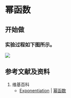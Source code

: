 # 幂函数

## 开始做

### 实验过程如下图所示。

![](/images/函数和极限/初等函数/幂函数/1a1.jpg)

## 参考文献及资料

1. 维基百科
	- [Exponentiation](https://en.wikipedia.org/wiki/Exponentiation#Power_functions) | [幂函数](https://zh.wikipedia.org/wiki/幂函数) 

